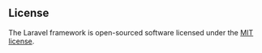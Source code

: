<a>

## License

The Laravel framework is open-sourced software licensed under the [MIT license](https://opensource.org/licenses/MIT).
